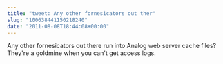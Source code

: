 ```yaml
---
title: "tweet: Any other fornesicators out ther"
slug: "100638441150218240"
date: "2011-08-08T18:44:08+00:00"
---
```

Any other fornesicators out there run into Analog web server cache files? They're a goldmine when you can't get access logs.